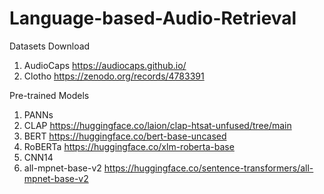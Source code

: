 # Language-based-Audio-Retrieval

Datasets Download
1. AudioCaps https://audiocaps.github.io/
2. Clotho https://zenodo.org/records/4783391

Pre-trained Models
1. PANNs
2. CLAP https://huggingface.co/laion/clap-htsat-unfused/tree/main
3. BERT https://huggingface.co/bert-base-uncased
4. RoBERTa https://huggingface.co/xlm-roberta-base
5. CNN14
6. all-mpnet-base-v2 https://huggingface.co/sentence-transformers/all-mpnet-base-v2
